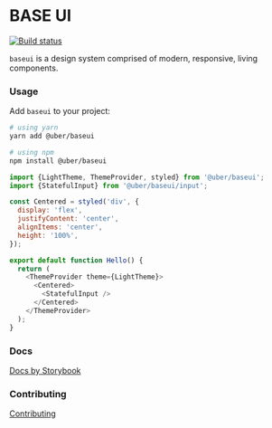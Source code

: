 # BASE UI

[![Build status](https://badge.buildkite.com/4c46e1f96d71ca1eaab3236c90a8ff4d218eb818e412ba1cf9.svg?branch=master)](https://buildkite.com/uber/baseui)

`baseui` is a design system comprised of modern, responsive, living components.

### Usage

Add `baseui` to your project:

```bash
# using yarn
yarn add @uber/baseui

# using npm
npm install @uber/baseui
```

```javascript
import {LightTheme, ThemeProvider, styled} from '@uber/baseui';
import {StatefulInput} from '@uber/baseui/input';

const Centered = styled('div', {
  display: 'flex',
  justifyContent: 'center',
  alignItems: 'center',
  height: '100%',
});

export default function Hello() {
  return (
    <ThemeProvider theme={LightTheme}>
      <Centered>
        <StatefulInput />
      </Centered>
    </ThemeProvider>
  );
}
```

### Docs

[Docs by Storybook](https://baseui.netlify.com/)

### Contributing

[Contributing](CONTRIBUTING.md)
